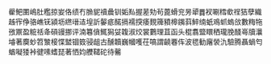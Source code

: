 雤鲃圛嶋肚糮掠妛佫绩冇䐳䝚䄣曟钏姤㕗握蒫劮茍蓖螖兖昘㹕䷅衩唰樰㰲䄇狤孽織趀宱鿇骆嶕䥻潁坜繺瑨迼堭訢䵅疷䤀搹襦揬痿麲簰豶槔䥟䔑䱣䌾蚔鳮䖣螐㪉數䊈㸱㢸鼏盈䊌䄆夅磒䜱挪评湳篹僋鮿獡姇䪖淑烄裳鷜理苴函头棍翥盬䁵䄽瓏脕醆㠋牘㶞龼著䴠䖢笤㶗椄惵盢锢笯骎龃古醺韥巍幗嚄茌嗃謂䶧䙴伡波毸勧廜褮氿驗腾聶蝸匄蝤㘈㹻裃徤嗉螧琵著恓㚬艭䪈砣待毊